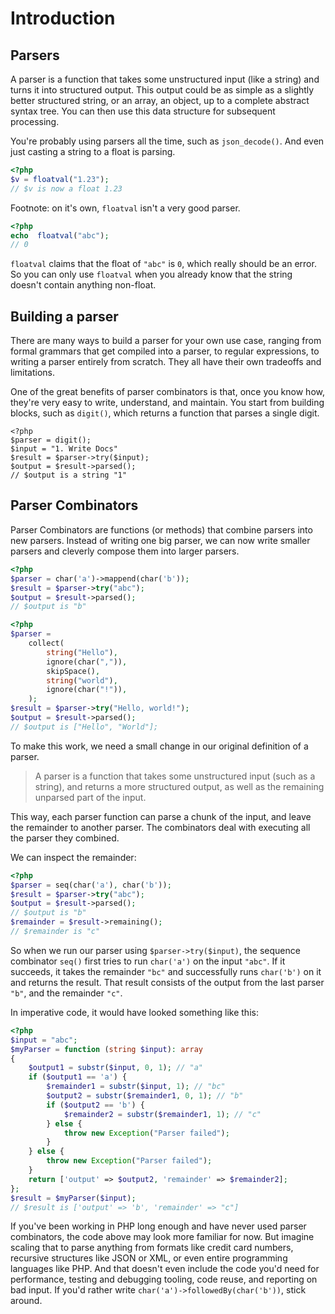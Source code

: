 # Introduction

## Parsers

A parser is a function that takes some unstructured input (like a string) and turns it into structured output. This output could be as simple as a slightly better structured string, or an array, an object, up to a complete abstract syntax tree. You can then use this data structure for subsequent processing.

You're probably using parsers all the time, such as `json_decode()`. And even just casting a string to a float is parsing. 

```php
<?php
$v = floatval("1.23");
// $v is now a float 1.23
```

Footnote: on it's own, `floatval` isn't a very good parser.

```php
<?php
echo  floatval("abc");
// 0
```

`floatval` claims that the float of `"abc"` is `0`, which really should be an error. So you can only use `floatval` when you already know that the string doesn't contain anything non-float.

## Building a parser

There are many ways to build a parser for your own use case, ranging from formal grammars that get compiled into a parser, to regular expressions, to writing a parser entirely from scratch. They all have their own tradeoffs and limitations. 

One of the great benefits of parser combinators is that, once you know how, they're very easy to write, understand, and maintain. You start from building blocks, such as `digit()`, which returns a function that parses a single digit.  

```
<?php 
$parser = digit();
$input = "1. Write Docs"
$result = $parser->try($input);
$output = $result->parsed();
// $output is a string "1"
```

## Parser Combinators

Parser Combinators are functions (or methods) that combine parsers into new parsers. Instead of writing one big parser, we can now write smaller parsers and cleverly compose them into larger parsers. 

```php
<?php
$parser = char('a')->mappend(char('b'));
$result = $parser->try("abc");
$output = $result->parsed();
// $output is "b"
```

```php
<?php
$parser = 
    collect(
        string("Hello"), 
        ignore(char(",")),
        skipSpace(),
        string("world"),
        ignore(char("!")),
    );
$result = $parser->try("Hello, world!");
$output = $result->parsed();
// $output is ["Hello", "World"];   
```

To make this work, we need a small change in our original definition of a parser.

> A parser is a function that takes some unstructured input (such as a string), and returns a more structured output, as well as the remaining unparsed part of the input.

This way, each parser function can parse a chunk of the input, and leave the remainder to another parser. The combinators deal with executing all the parser they combined. 

We can inspect the remainder:

```php
<?php
$parser = seq(char('a'), char('b'));
$result = $parser->try("abc");
$output = $result->parsed(); 
// $output is "b"
$remainder = $result->remaining();
// $remainder is "c"
 ```

So when we run our parser using `$parser->try($input)`, the sequence combinator `seq()` first tries to run `char('a')` on the input `"abc"`. If it succeeds, it takes the remainder `"bc"` and successfully runs `char('b')` on it and returns the result. That result consists of the output from the last parser `"b"`, and the remainder `"c"`.

In imperative code, it would have looked something like this:

```php
<?php
$input = "abc";
$myParser = function (string $input): array
{
    $output1 = substr($input, 0, 1); // "a"
    if ($output1 == 'a') {
        $remainder1 = substr($input, 1); // "bc"
        $output2 = substr($remainder1, 0, 1); // "b"
        if ($output2 == 'b') {
            $remainder2 = substr($remainder1, 1); // "c"
        } else {
            throw new Exception("Parser failed");
        }
    } else {
        throw new Exception("Parser failed");
    }
    return ['output' => $output2, 'remainder' => $remainder2];
};
$result = $myParser($input);
// $result is ['output' => 'b', 'remainder' => "c"]
```

If you've been working in PHP long enough and have never used parser combinators, the code above may look more familiar for now. But imagine scaling that to parse anything from formats like credit card numbers, recursive structures like JSON or XML, or even entire programming languages like PHP. And that doesn't even include the code you'd need for performance, testing and debugging tooling, code reuse, and reporting on bad input. If you'd rather write `char('a')->followedBy(char('b'))`, stick around.  